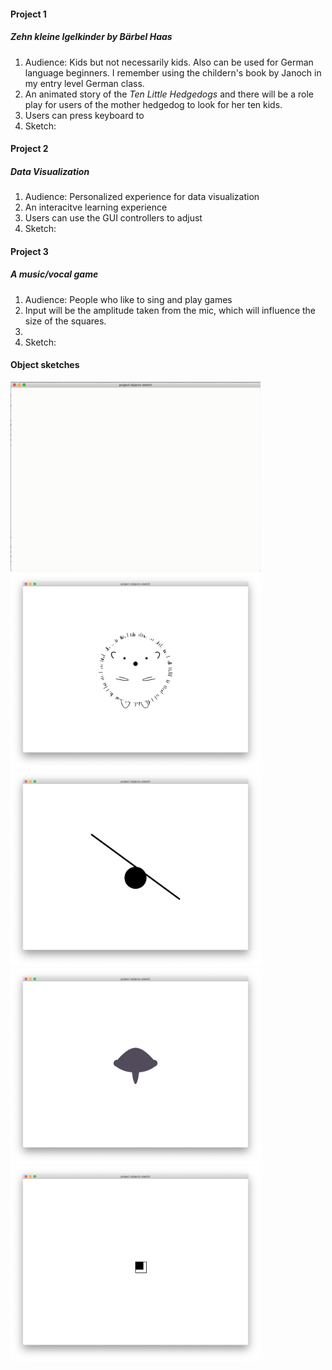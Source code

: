 #### Project 1
##### *Zehn kleine Igelkinder by Bärbel Haas*
1. Audience: Kids but not necessarily kids. Also can be used for German language beginners. I remember using the childern's book by Janoch in my entry level German class.
2. An animated story of the *Ten Little Hedgedogs* and there will be a role play for users of the mother hedgedog to look for her ten kids.
3. Users can press keyboard to
4. Sketch:

#### Project 2
##### Data Visualization
1. Audience: Personalized experience for data visualization
2. An interacitve learning experience
3. Users can use the GUI controllers to adjust
4. Sketch:

#### Project 3
##### A music/vocal game
1. Audience: People who like to sing and play games
2. Input will be the amplitude taken from the mic, which will influence the size of the squares.
3. 
4. Sketch:

#### Object sketches
<img src="./assignment3.gif" width="400">
<img src="./object1.png" width="400">
<img src="./object2.png" width="400">
<img src="./object3.png" width="400">
<img src="./object4.png" width="400">
